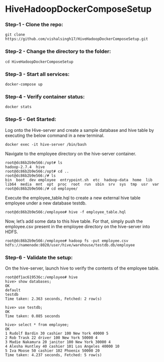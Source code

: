 # HiveHadoopDockerComposeSetup

### Step-1 - Clone the repo:
```
git clone https://github.com/vishalsingh17/HiveHadoopDockerComposeSetup.git
```

### Step-2 - Change the directory to the folder:
```
cd HiveHadoopDockerComposeSetup
```

### Step-3 - Start all services:
```
docker-compose up
```

### Step-4 - Verify container status:
```
docker stats
```

### Step-5 - Get Started:
Log onto the Hive-server and create a sample database and hive table by executing the below command in a new terminal.
```
docker exec -it hive-server /bin/bash
```
Navigate to the employee directory on the hive-server container.
```
root@dc86b2b9e566:/opt# ls
hadoop-2.7.4  hive
root@dc86b2b9e566:/opt# cd ..
root@dc86b2b9e566:/# ls
bin  boot  dev employee  entrypoint.sh  etc  hadoop-data  home  lib  lib64  media  mnt  opt  proc  root  run  sbin  srv  sys  tmp  usr  var
root@dc86b2b9e566:/# cd employee/
```
Execute the employee_table.hql to create a new external hive table employee under a new database testdb.

```
root@dc86b2b9e566:/employee# hive -f employee_table.hql
```

Now, let’s add some data to this hive table. For that, simply push the employee.csv present in the employee directory on the hive-server into HDFS.

```
root@dc86b2b9e566:/employee# hadoop fs -put employee.csv hdfs://namenode:8020/user/hive/warehouse/testdb.db/employee
```

### Step-6 - Validate the setup:
On the hive-server, launch hive to verify the contents of the employee table.
```
root@df1ac619536c:/employee# hive
hive> show databases;
OK
default
testdb
Time taken: 2.363 seconds, Fetched: 2 row(s)
```
```
hive> use testdb;
OK
Time taken: 0.085 seconds
```

```
hive> select * from employee;
OK
1 Rudolf Bardin 30 cashier 100 New York 40000 5
2 Rob Trask 22 driver 100 New York 50000 4
3 Madie Nakamura 20 janitor 100 New York 30000 4
4 Alesha Huntley 40 cashier 101 Los Angeles 40000 10
5 Iva Moose 50 cashier 102 Phoenix 50000 20
Time taken: 4.237 seconds, Fetched: 5 row(s)
```
